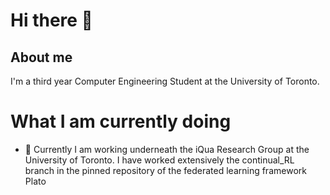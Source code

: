 # Hi there 👋
## About me
I'm a third year Computer Engineering Student at the University of Toronto.

# What I am currently doing
- 🔭 Currently I am working underneath the iQua Research Group at the University of Toronto. I have worked extensively the continual_RL branch in the pinned repository of the federated learning framework Plato

<!--
**danielliucs/danielliucs** is a ✨ _special_ ✨ repository because its `README.md` (this file) appears on your GitHub profile.

Here are some ideas to get you started:

- 🔭 I’m currently working on ...
- 🌱 I’m currently learning ...
- 👯 I’m looking to collaborate on ...
- 🤔 I’m looking for help with ...
- 💬 Ask me about ...
- 📫 How to reach me: ...
- 😄 Pronouns: ...
- ⚡ Fun fact: ...
-->
